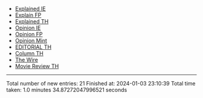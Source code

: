 - [Explained IE](markdown_files/Explained_IE.md)
- [Explain FP](markdown_files/Explain_FP.md)
- [Explained TH](markdown_files/Explained_TH.md)
- [Opinion IE](markdown_files/Opinion_IE.md)
- [Opinion FP](markdown_files/Opinion_FP.md)
- [Opinion Mint](markdown_files/Opinion_Mint.md)
- [EDITORIAL TH](markdown_files/EDITORIAL_TH.md)
- [Column TH](markdown_files/Column_TH.md)
- [The Wire](markdown_files/The_Wire.md)
- [Movie Review TH](markdown_files/Movie_Review_TH.md)



 ************************************************* 
Total number of new entries: 21
Finished at: 2024-01-03 23:10:39
Total time taken: 1.0 minutes 34.87272047996521 seconds
